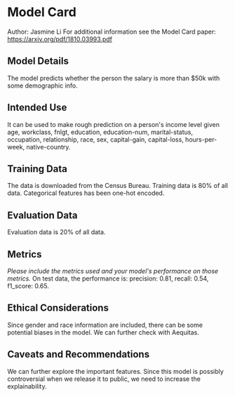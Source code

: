 # Model Card
Author: Jasmine Li
For additional information see the Model Card paper: https://arxiv.org/pdf/1810.03993.pdf

## Model Details
The model predicts whether the person the salary is more than $50k with some demographic info.

## Intended Use
It can be used to make rough prediction on a person's income level given age, workclass, fnlgt, education, education-num, marital-status, occupation, relationship, race, sex, capital-gain, capital-loss, hours-per-week, native-country.

## Training Data
The data is downloaded from the Census Bureau. Training data is 80% of all data.
Categorical features has been one-hot encoded.

## Evaluation Data
Evaluation data is 20% of all data.

## Metrics
_Please include the metrics used and your model's performance on those metrics._
On test data, the performance is: precision: 0.81, recall: 0.54, f1_score: 0.65.

## Ethical Considerations
Since gender and race information are included, there can be some potential biases in the model. We can further check with Aequitas.

## Caveats and Recommendations
We can further explore the important features. 
Since this model is possibly controversial when we release it to public, we need to increase the explainability.
